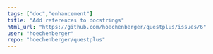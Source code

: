 ```yaml
---
tags: ["doc","enhancement"]
title: "Add references to docstrings"
html_url: "https://github.com/hoechenberger/questplus/issues/6"
user: "hoechenberger"
repo: "hoechenberger/questplus"
---
```


